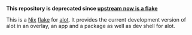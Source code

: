**This repository is deprecated since [upstream now is a flake](https://github.com/pazz/alot/pull/1624)**

This is a [Nix] [flake] for [alot].  It provides the current development version
of alot in an overlay, an app and a package as well as dev shell for alot.

[Nix]: https://nixos.org/
[alot]: https://github.com/pazz/alot
[flake]: https://nixos.wiki/wiki/Flakes

